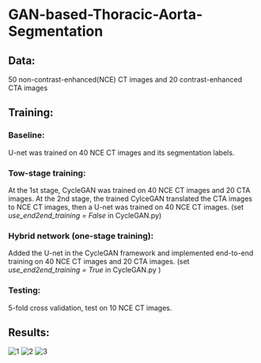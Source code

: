 # GAN-based-Thoracic-Aorta-Segmentation

## Data:<br />
50 non-contrast-enhanced(NCE) CT images and 20 contrast-enhanced CTA images<br />

## Training:<br />
### Baseline:<br />
U-net was trained on 40 NCE CT images and its segmentation labels.<br /> 
### Tow-stage training:<br />
At the 1st stage, CycleGAN was trained on 40 NCE CT images and 20 CTA images. At the 2nd stage, the trained CylceGAN translated the CTA images to NCE CT images, then a U-net was trained on 40 NCE CT images. (set *use_end2end_training = False* in CycleGAN.py) <br />
### Hybrid network (one-stage training):<br />
Added the U-net in the CycleGAN framework and implemented end-to-end training on 40 NCE CT images and 20 CTA images. (set *use_end2end_training = True* in CycleGAN.py )<br />
  
### Testing:<br /> 
5-fold cross validation, test on 10 NCE CT images.<br />

## Results:<br />
![1](https://user-images.githubusercontent.com/55094824/131869822-542ad092-3f1c-41f4-bee6-3733e065168d.png)
![2](https://user-images.githubusercontent.com/55094824/131870415-3930a80f-f524-408d-a74f-225a57ebf2bf.png)
![3](https://user-images.githubusercontent.com/55094824/131870792-458e8a4d-60aa-4009-977b-d163e89ab147.png)



